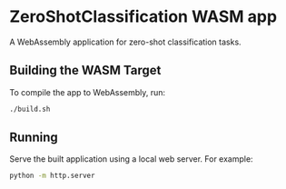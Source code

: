 # ZeroShotClassification WASM app

A WebAssembly application for zero-shot classification tasks.

## Building the WASM Target

To compile the app to WebAssembly, run:

```bash
./build.sh
```

## Running

Serve the built application using a local web server. For example:

```bash
python -m http.server
```

